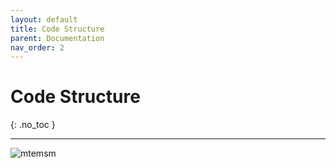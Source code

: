 ```yaml
---
layout: default
title: Code Structure
parent: Documentation
nav_order: 2
---
```


# Code Structure
{: .no_toc }

---

![mtemsm](https://github.com/yurigabrich/microgrid-dapp/blob/doc/pseudo-code/imgs/MTEMsm.png?raw=true)

